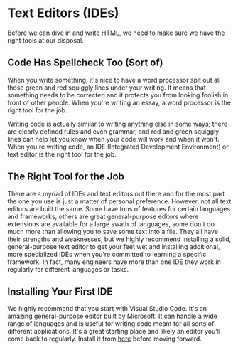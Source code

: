 # Text Editors (IDEs)

Before we can dive in and write HTML, we need to make sure we have the right tools at our disposal.

## Code Has Spellcheck Too (Sort of)

When you write something, it's nice to have a word processor spit out all those green and red squiggly lines under your writing. It means that something needs to be corrected and it protects you from looking foolish in front of other people. When you're writing an essay, a word processor is the right tool for the job.

Writing code is actually similar to writing anything else in some ways; there are clearly defined rules and even grammar, and red and green squiggly lines can help let you know when your code will work and when it won't. When you're writing code, an IDE (Integrated Development Environment) or text editor is the right tool for the job.

## The Right Tool for the Job

There are a myriad of IDEs and text editors out there and for the most part the one you use is just a matter of personal preference. However, not all text editors are built the same. Some have tons of features for certain languages and frameworks, others are great general-purpose editors where extensions are available for a large swath of languages, some don't do much more than allowing you to save some text into a file. They all have their strengths and weaknesses, but we highly recommend installing a solid, general-purpose text editor to get your feet wet and installing additional, more specialized IDEs when you're committed to learning a specific framework. In fact, many engineers have more than one IDE they work in regularly for different languages or tasks.

## Installing Your First IDE

We highly recommend that you start with Visual Studio Code. It's an amazing general-purpose editor built by Microsoft. It can handle a wide range of languages and is useful for writing code meant for all sorts of different applications. It's a great starting place and likely an editor you'll come back to regularly. Install it from [here](https://code.microsoft.com) before moving forward.
